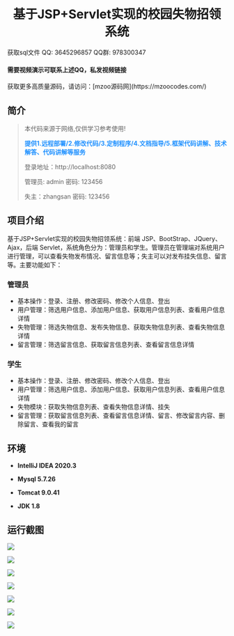 <p><h1 align="center">基于JSP+Servlet实现的校园失物招领系统</h1></p>

<p> 获取sql文件 QQ: 3645296857 QQ群: 978300347 </p>
<h4> 需要视频演示可联系上述QQ，私发视频链接 </h4>
<p> 获取更多高质量源码，请访问：[mzoo源码网](https://mzoocodes.com/)</p>

## 简介

> 本代码来源于网络,仅供学习参考使用!
>
> <b style="color: dodgerblue"> 提供1.远程部署/2.修改代码/3.定制程序/4.文档指导/5.框架代码讲解、技术解答、代码讲解等服务 </b>
>
> 登录地址：http://localhost:8080
>
> 管理员: admin 密码: 123456
> 
> 失主：zhangsan 密码: 123456

## 项目介绍

基于JSP+Servlet实现的校园失物招领系统：前端 JSP、BootStrap、JQuery、Ajax，后端 Servlet，系统角色分为：管理员和学生。管理员在管理端对系统用户进行管理，可以查看失物发布情况、留言信息等；失主可以对发布挂失信息、留言等。主要功能如下：

### 管理员
- 基本操作：登录、注册、修改密码、修改个人信息、登出
- 用户管理：筛选用户信息、添加用户信息、获取用户信息列表、查看用户信息详情
- 失物管理：筛选失物信息、发布失物信息、获取失物信息列表、查看失物信息详情
- 留言管理：筛选留言信息、获取留言信息列表、查看留言信息详情

### 学生
- 基本操作：登录、注册、修改密码、修改个人信息、登出
- 用户管理：筛选用户信息、添加用户信息、获取用户信息列表、查看用户信息详情
- 失物模块：获取失物信息列表、查看失物信息详情、挂失
- 留言管理：获取留言信息列表、查看留言信息详情、留言、修改留言内容、删除留言、查看我的留言


## 环境

- <b>IntelliJ IDEA 2020.3</b>

- <b>Mysql 5.7.26</b>

- <b>Tomcat 9.0.41</b>

- <b>JDK 1.8</b>


## 运行截图
![](screenshot/1.png)

![](screenshot/2.png)

![](screenshot/3.png)

![](screenshot/4.png)

![](screenshot/5.png)

![](screenshot/6.png)

![](screenshot/7.png)
